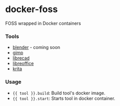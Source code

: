 # docker-foss
FOSS wrapped in Docker containers

### Tools
* [blender](https://www.blender.org/) - coming soon
* [gimp](https://www.gimp.org/)
* [librecad](https://librecad.org/)
* [libreoffice](https://www.libreoffice.org/)
* [krita](https://krita.org/en/)

### Usage
* `{{ tool }}.build`: Build tool's docker image.
* `{{ tool }}.start`: Starts tool in docker container.
